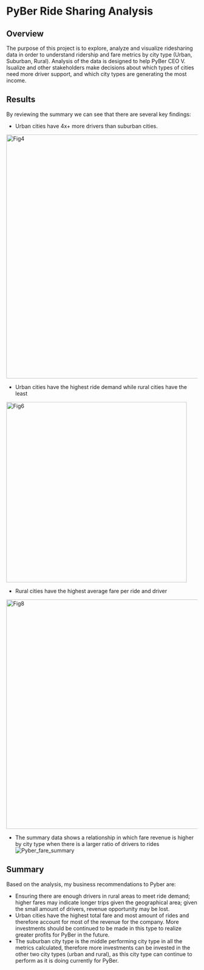 # PyBer Ride Sharing Analysis

## Overview 
The purpose of this project is to explore, analyze and visualize ridesharing data in order to understand ridership and fare metrics by city type (Urban, Suburban, Rural).  Analysis of the data is designed to help PyBer CEO V. Isualize and other stakeholders make decisions about which types of cities need more driver support, and which city types are generating the most income.

## Results  

By reviewing the summary we can see that there are several key findings:  
- Urban cities have 4x+ more drivers than suburban cities.
<img width="642" alt="Fig4" src="https://user-images.githubusercontent.com/87709841/138618438-26e8d262-3e45-4a58-8364-683af6760796.png">

- Urban cities have the highest ride demand while rural cities have the least
<img width="475" alt="Fig6" src="https://user-images.githubusercontent.com/87709841/138618478-6f0d8dc2-c5db-4206-bd43-5512f6b4ce10.png">

- Rural cities have the highest average fare per ride and driver
<img width="604" alt="Fig8" src="https://user-images.githubusercontent.com/87709841/138618621-51b790fd-9963-4210-ac75-72110c854a7c.png">

- The summary data shows a relationship in which fare revenue is higher by city type when there is a larger ratio of drivers to rides  
![Pyber_fare_summary](https://user-images.githubusercontent.com/87709841/138618729-81be76eb-0aa3-486b-badb-9ca78f499ff7.png)

## Summary
Based on the analysis, my business recommendations to Pyber are: 
- Ensuring there are enough drivers in rural areas to meet ride demand; higher fares may indicate longer trips given the geographical area; given the small amount of drivers, revenue opportunity may be lost.
- Urban cities have the highest total fare and most amount of rides and therefore account for most of the revenue for the company. More investments should be continued to be made in this type to realize greater profits for PyBer in the future. 
- The suburban city type is the middle performing city type in all the metrics calculated, therefore more investments can be invested in the other two city types (urban and rural), as this city type can continue to perform as it is doing currently for PyBer.
